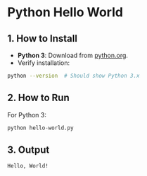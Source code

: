 # Python Hello World

## 1. How to Install
- **Python 3**: Download from [python.org](https://www.python.org/downloads/).
- Verify installation:  
```bash
python --version  # Should show Python 3.x
```

## 2. How to Run  
For Python 3:
```python
python hello-world.py
```

## 3. Output
```bash
Hello, World!
```
